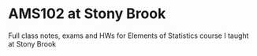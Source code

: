 # AMS102 at Stony Brook
Full class notes, exams and HWs for Elements of Statistics course I taught at Stony Brook

